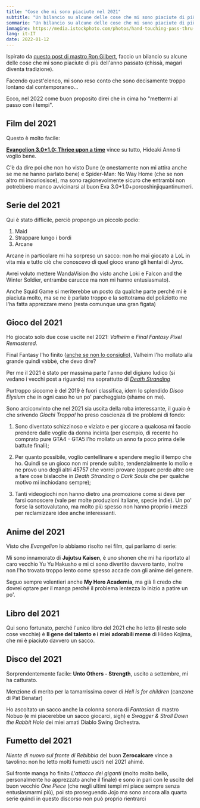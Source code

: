 ```yaml
---
title: "Cose che mi sono piaciute nel 2021"
subtitle: "Un bilancio su alcune delle cose che mi sono piaciute di più dell'anno passato"
sommario: "Un bilancio su alcune delle cose che mi sono piaciute di più dell'anno passato"
immagine: https://media.istockphoto.com/photos/hand-touching-pass-thru-infographic-to-2021-year-with-blue-bokeh-and-picture-id1213868775?k=20&m=1213868775&s=612x612&w=0&h=DpoQKbqBTnON5hY-B6JjmqnTZSYUbcLPRKGIXCSgZ6o=
lang: it-IT
date: 2022-01-12
---
```


Ispirato da [questo post di mastro Ron Gilbert](https://grumpygamer.com/the_future), faccio un bilancio su alcune delle cose che mi sono piaciute di più dell'anno passato (chissà, magari diventa tradizione).

Facendo quest'elenco, mi sono reso conto che sono decisamente troppo lontano dal contemporaneo...

Ecco, nel 2022 come buon proposito direi che in cima ho "mettermi al passo con i tempi".


## Film del 2021 

Questo è molto facile:

[**Evangelion 3.0+1.0: Thrice upon a time**](https://www.andreacorinti.com/posts/ita/evangelion31/) vince su tutto, Hideaki Anno ti voglio bene.

C'è da dire poi che non ho visto Dune (e onestamente non mi attira anche se me ne hanno parlato bene) e Spider-Man: No Way Home (che se non altro mi incuriosisce), ma sono ragionevolmente sicuro che entrambi non potrebbero manco avvicinarsi al buon Eva 3.0+1.0+porcoshinjiquantinumeri. 

## Serie del 2021

Qui è stato difficile, perciò propongo un piccolo podio:

1. Maid
2. Strappare lungo i bordi
3. Arcane

Arcane in particolare mi ha sorpreso un sacco: non ho mai giocato a LoL in vita mia e tutto ciò che conoscevo di quel gioco erano gli hentai di Jynx.

Avrei voluto mettere WandaVision (ho visto anche Loki e Falcon and the Winter Soldier, entrambe carucce ma non mi hanno entusiasmato).

Anche Squid Game si meriterebbe un posto da qualche parte perché mi è piaciuta molto, ma se ne è parlato troppo e la sottotrama del poliziotto me l'ha fatta apprezzare meno (resta comunque una gran figata)

## Gioco del 2021

Ho giocato solo due cose uscite nel 2021: _Valheim_ e _Final Fantasy Pixel Remastered_.

Final Fantasy l'ho finito ([anche se non lo consiglio](https://steamcommunity.com/id/xabaras89/recommended/1173770/)), Valheim l'ho mollato alla grande quindi vabbè, che devo dire?

Per me il 2021 è stato per massima parte l'anno del digiuno ludico (si vedano i vecchi post a riguardo) ma soprattutto di [_Death Stranding_](https://www.andreacorinti.com/posts/ita/death-stranding-recensione/)

Purtroppo siccome è del 2019 è fuori classifica, idem lo splendido _Disco Elysium_ che in ogni caso ho un po' parcheggiato (shame on me).

Sono arciconvinto che nel 2021 sia uscita della roba interessante, il guaio è che srivendo _Giochi Troppo!_ ho preso coscienza di tre problemi di fondo:

1) Sono diventato schizzinoso e viziato e per giocare a qualcosa mi faccio prendere dalle voglie da donna incinta (per esempio, di recente ho comprato pure GTA4 - GTA5 l'ho mollato un anno fa poco prima delle battute finali);

2) Per quanto possibile, voglio centellinare e spendere meglio il tempo che ho. Quindi se un gioco non mi prende subito, tendenzialmente lo mollo e ne provo uno degli altri 45757 che vorrei provare (oppure perdo altre ore a fare cose bislacche in _Death Stranding_ o _Dark Souls_ che per qualche motivo mi inchiodano sempre);

3) Tanti videogiochi non hanno dietro una promozione come si deve per farsi conoscere (vale per molte produzioni italiane, specie indie). Un po' forse la sottovalutano, ma molto più spesso non hanno proprio i mezzi per reclamizzare idee anche interessanti.

## Anime del 2021

Visto che _Evangelion_ lo abbiamo risolto nei film, qui parliamo di serie:

Mi sono innamorato di **Jujutsu Kaisen**, è uno shonen che mi ha riportato al caro vecchio Yu Yu Hakusho e mi ci sono divertito davvero tanto, inoltre non l'ho trovato troppo lento come spesso accade con gli anime del genere.

Seguo sempre volentieri anche **My Hero Academia**, ma già lì credo che dovrei optare per il manga perché il problema lentezza lo inizio a patire un po'.

## Libro del 2021

Qui sono fortunato, perché l'unico libro del 2021 che ho letto (il resto solo cose vecchie) è **Il gene del talento e i miei adorabili meme** di Hideo Kojima, che mi è piaciuto davvero un sacco.

## Disco del 2021

Sorprendentemente facile: **Unto Others - Strength**, uscito a settembre, mi ha catturato.

Menzione di merito per la tamarrissima cover di _Hell is for children_ (canzone di Pat Benatar)

Ho ascoltato un sacco anche la colonna sonora di _Fantasian_ di mastro Nobuo (e mi piacerebbe un sacco giocarci, sigh) e _Swagger & Stroll Down the Rabbit Hole_ dei miei amati Diablo Swing Orchestra.

## Fumetto del 2021

_Niente di nuovo sul fronte di Rebibbia_ del buon **Zerocalcare** vince a tavolino: non ho letto molti fumetti usciti nel 2021 ahimé.

Sul fronte manga ho finito _L'attacco dei giganti_ (molto molto bello, personalmente ho apprezzato anche il finale) e sono in pari con le uscite del buon vecchio _One Piece_ (che negli ultimi tempi mi piace sempre senza entusiasmarmi più), poi sto proseguendo Jojo ma sono ancora alla quarta serie quindi in questo discorso non può proprio rientrarci